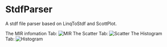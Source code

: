 # StdfParser

A stdf file parser based on LinqToStdf and ScottPlot.

The MIR infomation Tab:
![](https://github.com/robin-shi/StdfParser/blob/main/Docs/MIR.png "MIR")
The Scatter Tab:
![](https://github.com/robin-shi/StdfParser/blob/main/Docs/Scatter.png "Scatter")
The Histogram Tab:
![](https://github.com/robin-shi/StdfParser/blob/main/Docs/Histogram.png "Histogram")